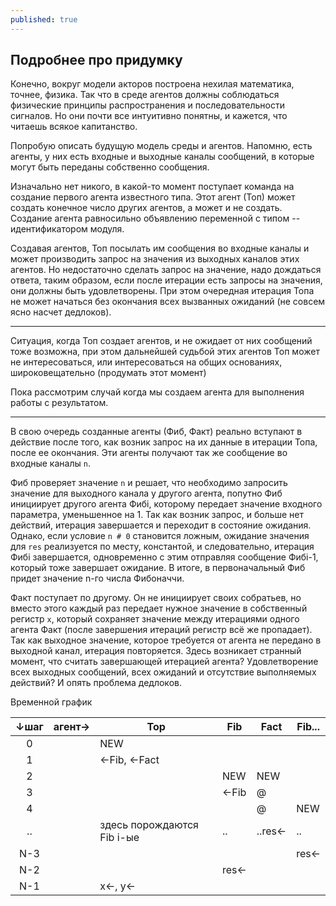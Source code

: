 ```yaml
---
published: true
---
```

 

## Подробнее про придумку

Конечно, вокруг модели акторов построена нехилая математика, точнее, физика. Так что в среде агентов должны соблюдаться физические принципы распространения и последовательности сигналов. Но они почти все интуитивно понятны, и кажется, что читаешь всякое капитанство.

Попробую описать будущую модель среды и агентов. Напомню, есть агенты, у них есть входные и выходные каналы сообщений, в которые могут быть переданы собственно сообщения. 

Изначально нет никого, в какой-то момент поступает команда на создание первого агента известного типа. Этот агент (Топ) может создать конечное число других агентов, а может и не создать. Создание агента равносильно объявлению переменной c типом -- идентификатором модуля.

Создавая агентов, Топ посылать им сообщения во входные каналы и может производить запрос на значения из выходных каналов этих агентов. Но недостаточно сделать запрос на значение, надо дождаться ответа, таким образом, если после итерации есть запросы на значения, они должны быть удовлетворены. При этом очередная итерация Топа не может начаться без окончания всех вызванных ожиданий (не совсем ясно насчет дедлоков). 

***

Ситуация, когда Топ создает агентов, и не ожидает от них сообщений тоже возможна, при этом дальнейшей судьбой этих агентов Топ может не интересоваться, или интересоваться на общих основаниях, широковещательно (продумать этот момент)

Пока рассмотрим случай когда мы создаем агента для выполнения работы с результатом.

***

В свою очередь созданные агенты (Фиб, Факт) реально вступают в действие после того, как возник запрос на их данные в итерации Топа, после ее окончания. Эти агенты получают так же сообщение во входные каналы `n`. 

Фиб проверяет значение `n` и решает, что необходимо запросить значение для выходного канала у другого агента, попутно Фиб инициирует другого агента Фибi, которому передает значение входного параметра, уменьшенное на 1. Так как возник запрос, и больше нет действий, итерация завершается и переходит в состояние ожидания. Однако, если условие `n # 0` становится ложным, ожидание значения для `res` реализуется по месту, константой, и следовательно, итерация Фибi завершается, одновременно с этим отправляя сообщение Фибi-1, который тоже завершает ожидание. В итоге, в первоначальный Фиб придет значение n-го числа Фибоначчи.

Факт поступает по другому. Он не инициирует своих собратьев, но вместо этого каждый раз передает нужное значение в собственный регистр `x`, который сохраняет значение между итерациями одного агента Факт (после завершения итераций регистр всё же пропадает). Так как выходное значение, которое требуется от агента не передано в выходной канал, итерация повторяется. Здесь возникает странный момент, что считать завершающей итерацией агента? Удовлетворение всех выходных сообщений, всех ожиданий и отсутствие выполняемых действий? И опять проблема дедлоков.

Временной график

|↓шаг|агент→|Top|Fib|Fact|Fib...|
|:---:|---|---|---|---|---|
|0||NEW||||
|1||<-Fib, <-Fact||||
|2|||NEW|NEW||
|3|||<-Fib|@||
|4||||@|NEW|
|..||здесь порождаются Fib i-ые|..|..res<-|..|
|N-3|||||res<-|
|N-2|||res<-|||
|N-1||x<-, y<-|||

